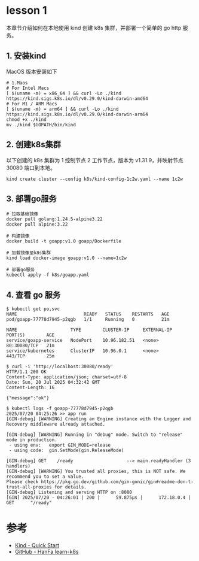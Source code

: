 # lesson 1

本章节介绍如何在本地使用 kind 创建 k8s 集群，并部署一个简单的 go http 服务。

## 1. 安装kind

MacOS 版本安装如下

```shell
# 1.Maos
# For Intel Macs
[ $(uname -m) = x86_64 ] && curl -Lo ./kind https://kind.sigs.k8s.io/dl/v0.29.0/kind-darwin-amd64
# For M1 / ARM Macs
[ $(uname -m) = arm64 ] && curl -Lo ./kind https://kind.sigs.k8s.io/dl/v0.29.0/kind-darwin-arm64
chmod +x ./kind
mv ./kind $GOPATH/bin/kind
```

## 2. 创建k8s集群

以下创建的 k8s 集群为 1 控制节点 2 工作节点，版本为 v1.31.9，并映射节点 30080 端口到本地。

```shell
kind create cluster --config k8s/kind-config-1c2w.yaml --name 1c2w
```

## 3. 部署go服务

```shell
# 拉取基础镜像
docker pull golang:1.24.5-alpine3.22
docker pull alpine:3.22

# 构建镜像
docker build -t goapp:v1.0 goapp/Dockerfile

# 加载镜像至k8s集群
kind load docker-image goapp:v1.0 --name=1c2w

# 部署go服务
kubectl apply -f k8s/goapp.yaml
```

## 4. 查看 go 服务

```shell
$ kubectl get po,svc                   
NAME                         READY   STATUS    RESTARTS   AGE
pod/goapp-77778d7945-p2qgb   1/1     Running   0          21m

NAME                    TYPE        CLUSTER-IP     EXTERNAL-IP   PORT(S)        AGE
service/goapp-service   NodePort    10.96.182.51   <none>        80:30080/TCP   21m
service/kubernetes      ClusterIP   10.96.0.1      <none>        443/TCP        25m

$ curl -i 'http://localhost:30080/ready' 
HTTP/1.1 200 OK
Content-Type: application/json; charset=utf-8
Date: Sun, 20 Jul 2025 04:32:42 GMT
Content-Length: 16

{"message":"ok"}

$ kubectl logs -f goapp-77778d7945-p2qgb
2025/07/20 04:25:26 >> app run
[GIN-debug] [WARNING] Creating an Engine instance with the Logger and Recovery middleware already attached.

[GIN-debug] [WARNING] Running in "debug" mode. Switch to "release" mode in production.
 - using env:   export GIN_MODE=release
 - using code:  gin.SetMode(gin.ReleaseMode)

[GIN-debug] GET    /ready                    --> main.readyHandler (3 handlers)
[GIN-debug] [WARNING] You trusted all proxies, this is NOT safe. We recommend you to set a value.
Please check https://pkg.go.dev/github.com/gin-gonic/gin#readme-don-t-trust-all-proxies for details.
[GIN-debug] Listening and serving HTTP on :8080
[GIN] 2025/07/20 - 04:26:01 | 200 |      59.875µs |      172.18.0.4 | GET      "/ready"

```

# 参考
* [Kind - Quick Start](https://kind.sigs.k8s.io/docs/user/quick-start/#installing-from-release-binaries)
* [GitHub - HanFa learn-k8s](https://github.com/HanFa/learn-k8s)
